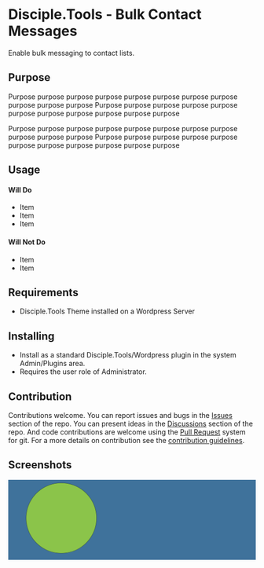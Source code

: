 # Disciple.Tools - Bulk Contact Messages

Enable bulk messaging to contact lists.

## Purpose

Purpose purpose purpose purpose purpose purpose purpose purpose purpose purpose purpose
Purpose purpose purpose purpose purpose purpose purpose purpose purpose purpose purpose

Purpose purpose purpose purpose purpose purpose purpose purpose purpose purpose purpose
Purpose purpose purpose purpose purpose purpose purpose purpose purpose purpose purpose

## Usage

#### Will Do

- Item
- Item
- Item

#### Will Not Do

- Item
- Item

## Requirements

- Disciple.Tools Theme installed on a Wordpress Server

## Installing

- Install as a standard Disciple.Tools/Wordpress plugin in the system Admin/Plugins area.
- Requires the user role of Administrator.

## Contribution

Contributions welcome. You can report issues and bugs in the
[Issues](https://github.com/DiscipleTools/disciple-tools-bulk-contact-messages/issues) section of the repo. You can present ideas
in the [Discussions](https://github.com/DiscipleTools/disciple-tools-bulk-contact-messages/discussions) section of the repo. And
code contributions are welcome using the [Pull Request](https://github.com/DiscipleTools/disciple-tools-bulk-contact-messages/pulls)
system for git. For a more details on contribution see the
[contribution guidelines](https://github.com/DiscipleTools/disciple-tools-bulk-contact-messages/blob/master/CONTRIBUTING.md).


## Screenshots

![screenshot](documentation/community/starter-banners/banner-blue-green.png)
